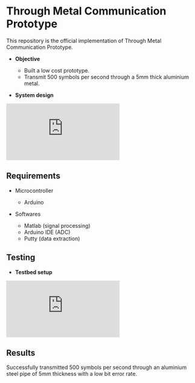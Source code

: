 # Through Metal Communication Prototype

This repository is the official implementation of Through Metal Communication Prototype. 

- **Objective**
	- Built a low cost prototype.
	- Transmit 500 symbols per second through a 5mm thick aluminium metal.
	

- **System design**

![Block diagram](https://github.com/nuakojr/Through-metal-Communication/files/9584833/system.pdf)


## Requirements

- Microcontroller
	- Arduino

- Softwares
	- Matlab (signal processing)
	- Arduino IDE (ADC)
	- Putty (data extraction)



## Testing

- **Testbed setup**

![Setup](https://github.com/nuakojr/Through-metal-Communication/files/9584832/testbed.pdf)




## Results

Successfully transmitted 500 symbols per second through an aluminium steel pipe of 5mm thickness with a low bit error rate.






